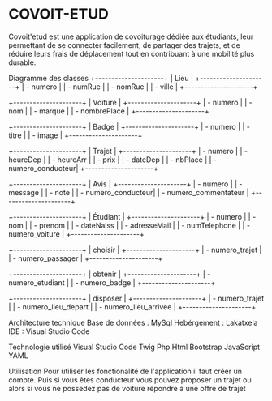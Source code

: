 # COVOIT-ETUD
Covoit'etud est une application de covoiturage dédiée aux étudiants, leur permettant de se connecter facilement, de partager des trajets, et de réduire leurs frais de déplacement tout en contribuant à une mobilité plus durable.

Diagramme des classes
+---------------------+
|       Lieu          |
+---------------------+
| - numero           |
| - numRue           |
| - nomRue           |
| - ville            |
+---------------------+

+---------------------+
|      Voiture        |
+---------------------+
| - numero           |
| - nom              |
| - marque           |
| - nombrePlace      |
+---------------------+

+---------------------+
|       Badge         |
+---------------------+
| - numero           |
| - titre            |
| - image            |
+---------------------+

+---------------------+
|       Trajet        |
+---------------------+
| - numero           |
| - heureDep         |
| - heureArr         |
| - prix             |
| - dateDep          |
| - nbPlace          |
| - numero_conducteur|
+---------------------+

+---------------------+
|       Avis          |
+---------------------+
| - numero           |
| - message          |
| - note             |
| - numero_conducteur|
| - numero_commentateur |
+---------------------+

+---------------------+
|      Étudiant       |
+---------------------+
| - numero           |
| - nom              |
| - prenom           |
| - dateNaiss        |
| - adresseMail      |
| - numTelephone     |
| - numero_voiture   |
+---------------------+

+---------------------+
|      choisir        |
+---------------------+
| - numero_trajet    |
| - numero_passager  |
+---------------------+

+---------------------+
|      obtenir        |
+---------------------+
| - numero_etudiant  |
| - numero_badge     |
+---------------------+

+---------------------+
|      disposer       |
+---------------------+
| - numero_trajet    |
| - numero_lieu_depart |
| - numero_lieu_arrivee |
+---------------------+


Architecture technique
Base de données : MySql
Hebérgement : Lakatxela
IDE : Visual Studio Code

Technologie utilisé
Visual Studio Code
Twig
Php
Html
Bootstrap
JavaScript
YAML

Utilisation
Pour utiliser les fonctionalité de l'application il faut créer un compte.
Puis si vous êtes conducteur vous pouvez proposer un trajet ou alors si vous ne possedez pas de voiture répondre à une offre de trajet

